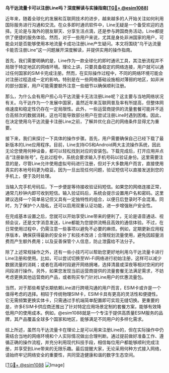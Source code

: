 **乌干达流量卡可以注册Line吗？深度解读与实操指南[[TG💪+ @esim1088](https://t.me/s/esim1088)]**

近年来，随着全球化的发展和互联网技术的进步，越来越多的人开始关注如何利用国际服务进行沟通和交流。在众多即时通讯软件中，Line无疑是一个备受欢迎的选择。无论是与海外的朋友聊天、分享生活点滴，还是参与跨国商务活动，Line都提供了便捷的服务体验。然而，对于一些用户来说，尤其是身处非洲国家的用户，可能会对是否能够使用本地流量卡成功注册Line产生疑问。本文将围绕“乌干达流量卡能否注册Line”这一问题展开深度解读，并提供实用的操作指南。

首先，我们需要明确的是，Line作为一款全球化的即时通讯工具，其注册流程并不局限于特定地区的网络环境。理论上讲，只要具备稳定的网络连接，用户就可以通过任何国家的SIM卡完成注册。然而，在实际操作过程中，不同的网络环境可能会对注册过程造成一定的影响。特别是在一些网络基础设施相对薄弱的地区，如非洲的部分国家，用户可能需要额外注意一些细节以确保顺利注册。

那么，为什么会有用户担心乌干达流量卡无法注册Line呢？这主要与当地网络状况有关。乌干达作为一个发展中国家，虽然近年来互联网普及率有所提高，但整体网络速度和稳定性仍存在一定局限性。此外，一些运营商提供的流量套餐可能并不适合高频次的数据消耗，这也可能导致部分用户在尝试注册Line时遇到困难。因此，在决定使用乌干达流量卡注册Line之前，了解并优化自己的网络条件显得尤为重要。

接下来，我们来探讨一下具体的操作步骤。首先，用户需要确保自己已经下载了最新版本的Line应用程序。目前，Line支持iOS和Android两大主流操作系统，因此无论您使用何种设备，都可以轻松找到对应的安装包。下载完成后，打开应用并点击“注册新账号”。在此过程中，系统会要求输入手机号码以验证身份。这里需要注意的是，尽管Line允许使用虚拟号码进行注册，但对于大多数用户而言，直接使用真实的本地号码更为稳妥。因为一旦出现任何问题，验证短信可以直接发送到您的手机上，便于及时处理。

当输入完手机号码后，下一步便是等待接收验证码短信。如果您的网络连接正常，通常几秒钟内即可收到短信。输入验证码后，系统会提示设置用户名和密码。这里建议选择一个简单易记但又具有一定独特性的组合，以便日后登录时不会混淆。同时，为了保护个人隐私，还可以启用双重认证功能，进一步增强账户安全性。

在完成基本设置之后，您就可以开始享受Line带来的便利了。无论是语音通话、视频会议，还是文字消息发送，Line都能为您提供流畅且高效的通信体验。不过，在日常使用过程中，仍需注意一些事项以避免不必要的麻烦。例如，定期更新应用程序版本，确保获得最新的安全补丁和技术改进；合理规划流量使用，避免因超量消费而产生额外费用；以及妥善保管个人信息，防止泄露给不法分子。

除了上述常规操作之外，还有一些小技巧可以帮助您更好地利用乌干达流量卡进行Line注册和使用。比如，可以尝试切换至Wi-Fi网络进行初始注册，这样可以减少数据流量的消耗；或者在高峰时段避开网络拥堵，选择清晨或深夜等相对空闲的时间段进行操作。另外，如果您发现当前运营商提供的流量套餐无法满足需求，不妨考虑更换其他运营商的产品，或者购买专门针对Line用户的优惠流量包。

当然，对于那些希望长期依赖Line进行跨境沟通的用户而言，ESIM卡或许是一个值得考虑的选择。相较于传统物理SIM卡，ESIM卡具有更高的灵活性和便捷性。它无需频繁更换实体卡，只需通过手机端简单配置即可实现无缝切换。更重要的是，许多ESIM卡供应商还推出了针对特定应用场景定制的套餐方案，能够有效降低用户的使用成本。例如，@esim1088就是一个专注于提供高质量ESIM服务的品牌，其产品覆盖全球多个国家和地区，能够满足不同用户的多样化需求。

综上所述，虽然乌干达流量卡在理论上是可以用来注册Line的，但在实际操作中仍需结合当地的网络环境和个人实际情况做出合理判断。通过提前做好准备工作、遵循正确的操作流程，并充分利用现代科技手段，相信每位用户都能够顺利完成注册，并享受到Line带来的无限乐趣。最后提醒大家，无论采用何种方式接入网络，请始终牢记网络安全的重要性，共同营造健康和谐的数字生态空间。

[[TG💪+ @esim1088](https://t.me/s/esim1088) ![Image](https://i.postimg.cc/4NQfJmqS/Snipaste-2025-05-13-00-14-12.png)]
